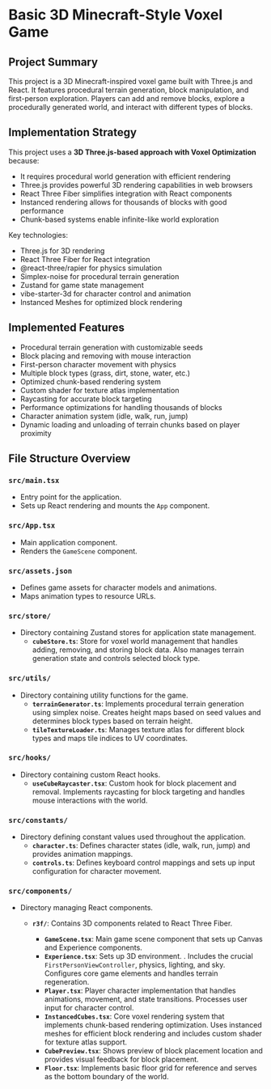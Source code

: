 # Basic 3D Minecraft-Style Voxel Game

## Project Summary

This project is a 3D Minecraft-inspired voxel game built with Three.js and React. It features procedural terrain generation, block manipulation, and first-person exploration. Players can add and remove blocks, explore a procedurally generated world, and interact with different types of blocks.

## Implementation Strategy

This project uses a **3D Three.js-based approach with Voxel Optimization** because:

- It requires procedural world generation with efficient rendering
- Three.js provides powerful 3D rendering capabilities in web browsers
- React Three Fiber simplifies integration with React components
- Instanced rendering allows for thousands of blocks with good performance
- Chunk-based systems enable infinite-like world exploration

Key technologies:

- Three.js for 3D rendering
- React Three Fiber for React integration
- @react-three/rapier for physics simulation
- Simplex-noise for procedural terrain generation
- Zustand for game state management
- vibe-starter-3d for character control and animation
- Instanced Meshes for optimized block rendering

## Implemented Features

- Procedural terrain generation with customizable seeds
- Block placing and removing with mouse interaction
- First-person character movement with physics
- Multiple block types (grass, dirt, stone, water, etc.)
- Optimized chunk-based rendering system
- Custom shader for texture atlas implementation
- Raycasting for accurate block targeting
- Performance optimizations for handling thousands of blocks
- Character animation system (idle, walk, run, jump)
- Dynamic loading and unloading of terrain chunks based on player proximity

## File Structure Overview

### `src/main.tsx`

- Entry point for the application.
- Sets up React rendering and mounts the `App` component.

### `src/App.tsx`

- Main application component.
- Renders the `GameScene` component.

### `src/assets.json`

- Defines game assets for character models and animations.
- Maps animation types to resource URLs.

### `src/store/`

- Directory containing Zustand stores for application state management.
  - **`cubeStore.ts`**: Store for voxel world management that handles adding, removing, and storing block data. Also manages terrain generation state and controls selected block type.

### `src/utils/`

- Directory containing utility functions for the game.
  - **`terrainGenerator.ts`**: Implements procedural terrain generation using simplex noise. Creates height maps based on seed values and determines block types based on terrain height.
  - **`tileTextureLoader.ts`**: Manages texture atlas for different block types and maps tile indices to UV coordinates.

### `src/hooks/`

- Directory containing custom React hooks.
  - **`useCubeRaycaster.tsx`**: Custom hook for block placement and removal. Implements raycasting for block targeting and handles mouse interactions with the world.

### `src/constants/`

- Directory defining constant values used throughout the application.
  - **`character.ts`**: Defines character states (idle, walk, run, jump) and provides animation mappings.
  - **`controls.ts`**: Defines keyboard control mappings and sets up input configuration for character movement.

### `src/components/`

- Directory managing React components.

  - **`r3f/`**: Contains 3D components related to React Three Fiber.

    - **`GameScene.tsx`**: Main game scene component that sets up Canvas and Experience components.
    - **`Experience.tsx`**: Sets up 3D environment. . Includes the crucial `FirstPersonViewController`, physics, lighting, and sky. Configures core game elements and handles terrain regeneration.
    - **`Player.tsx`**: Player character implementation that handles animations, movement, and state transitions. Processes user input for character control.
    - **`InstancedCubes.tsx`**: Core voxel rendering system that implements chunk-based rendering optimization. Uses instanced meshes for efficient block rendering and includes custom shader for texture atlas support.
    - **`CubePreview.tsx`**: Shows preview of block placement location and provides visual feedback for block placement.
    - **`Floor.tsx`**: Implements basic floor grid for reference and serves as the bottom boundary of the world.
